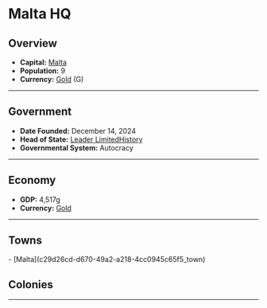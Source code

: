 <!--UNDEDITED FILE, remove this entire line if this file has been edited!-->
# <!--NAME-->Malta HQ<!--NAME-->

## Overview

- **Capital:** <!--CAPITAL_LINK-->[Malta](c29d26cd-d670-49a2-a218-4cc0945c65f5_town)<!--CAPITAL_LINK-->
- **Population:** <!--POPULATION-->9<!--POPULATION-->
- **Currency:** <!--CURRENCY_LINK-->[Gold](Gold_currency)<!--CURRENCY_LINK--> (<!--CURRENCY_ABV-->G<!--CURRENCY_ABV-->)

---

## Government

- **Date Founded:** <!--FOUNDED-->December 14, 2024<!--FOUNDED-->
- **Head of State:** <!--LEADER_TITLE_LINK-->[Leader LimitedHistory](LimitedHistory_user)<!--LEADER_TITLE_LINK-->
- **Governmental System:** <!--GOVERNMENT-->Autocracy<!--GOVERNMENT-->

---

## Economy

- **GDP:** <!--GDP-->4,517g<!--GDP-->
- **Currency:** <!--CURRENCY_LINK-->[Gold](Gold_currency)<!--CURRENCY_LINK-->

---

## Towns

<!--TOWNS-->- [Malta](c29d26cd-d670-49a2-a218-4cc0945c65f5_town)<!--TOWNS-->

## Colonies

<!--COLONIES--><!--COLONIES-->

---